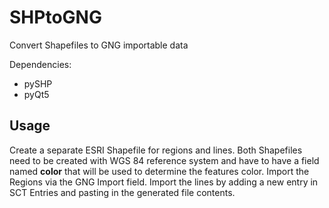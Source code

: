 # SHPtoGNG
Convert Shapefiles to GNG importable data

Dependencies:
- pySHP
- pyQt5

## Usage
Create a separate ESRI Shapefile for regions and lines. Both Shapefiles need to be created with WGS 84 reference system and have to have a field named **color** that will be used to determine the features color.
Import the Regions via the GNG Import field.
Import the lines by adding a new entry in SCT Entries and pasting in the generated file contents.